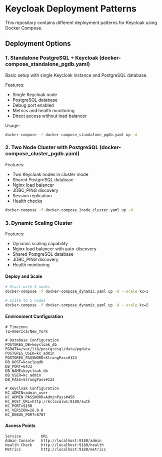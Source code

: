 # Keycloak Deployment Patterns

This repository contains different deployment patterns for Keycloak using Docker Compose.

## Deployment Options

### 1. Standalone PostgreSQL + Keycloak (docker-compose_standalone_pgdb.yaml)
Basic setup with single Keycloak instance and PostgreSQL database.

Features:
- Single Keycloak node
- PostgreSQL database
- Debug port enabled
- Metrics and health monitoring
- Direct access without load balancer

Usage:
```bash
docker-compose -f docker-compose_standalone_pgdb.yaml up -d
```
### 2. Two Node Cluster with PostgreSQL (docker-compose_cluster_pgdb.yaml)

Features:
 - Two Keycloak nodes in cluster mode
 - Shared PostgreSQL database
 - Nginx load balancer
 - JDBC_PING discovery
 - Session replication
 - Health checks

```bash
docker-compose -f docker-compose_2node_cluster.yaml up -d
```
### 3. Dynamic Scaling Cluster

Features:

 - Dynamic scaling capability
 - Nginx load balancer with auto-discovery
 - Shared PostgreSQL database
 - JDBC_PING discovery
 - Health monitoring

#### Deploy and Scale
```bash
# Start with 3 nodes
docker-compose -f docker-compose_dynamic.yaml up -d --scale kc=3

# Scale to 5 nodes
docker-compose -f docker-compose_dynamic.yaml up -d --scale kc=5
```
#### Environment Configuration

```.env
# Timezone
TZ=America/New_York

# Database Configuration  
POSTGRES_DB=keycloak_db
PGDATA=/var/lib/postgresql/data/pgdata
POSTGRES_USER=kc_admin
POSTGRES_PASSWORD=StrongPass#123
DB_HOST=kcaclpgdb
DB_PORT=6432
DB_NAME=keycloak_db
DB_USER=kc_admin
DB_PASS=StrongPass#123

# Keycloak Configuration
KC_ADMIN=admin_user
KC_ADMIN_PASSWORD=AdminPass#456
KC_HOST_URL=http://kclocalws:9180/auth
KC_PORT=9180
KC_VERSION=26.0.0
KC_DEBUG_PORT=8787
```
#### Access Points

```table
Service	        URL
Admin Console	http://localhost:9180/admin
Health Check	http://localhost:9180/health
Metrics	        http://localhost:9180/metrics
```


